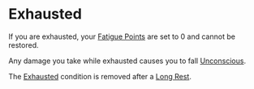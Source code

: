 ---
---

# Exhausted

If you are exhausted, your [Fatigue Points](../Player%20Characters/Derived%20Statistics/Fatigue%20Points.md) are set to 0 and cannot be restored.

Any damage you take while exhausted causes you to fall [Unconscious](Unconscious.md).

The [Exhausted](Exhausted.md) condition is removed after a [Long Rest](../Game%20Procedures/Resting.md#Long%20Rest).
